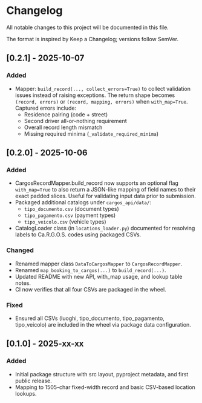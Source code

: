 # Changelog

All notable changes to this project will be documented in this file.

The format is inspired by Keep a Changelog; versions follow SemVer.


## [0.2.1] - 2025-10-07
### Added
- Mapper: `build_record(..., collect_errors=True)` to collect validation issues instead of raising exceptions. The return shape becomes `(record, errors)` or `(record, mapping, errors)` when `with_map=True`.
  Captured errors include:
  - Residence pairing (code + street)
  - Second driver all-or-nothing requirement
  - Overall record length mismatch
  - Missing required minima (`_validate_required_minima`)


## [0.2.0] - 2025-10-06
### Added
- CargosRecordMapper.build_record now supports an optional flag `with_map=True` to also return a JSON-like mapping of field names to their exact padded slices. Useful for validating input data prior to submission.
- Packaged additional catalogs under `cargos_api/data/`:
  - `tipo_documento.csv` (document types)
  - `tipo_pagamento.csv` (payment types)
  - `tipo_veicolo.csv` (vehicle types)
- CatalogLoader class (in `locations_loader.py`) documented for resolving labels to Ca.R.G.O.S. codes using packaged CSVs.

### Changed
- Renamed mapper class `DataToCargosMapper` to `CargosRecordMapper`.
- Renamed `map_booking_to_cargos(...)` to `build_record(...)`.
- Updated README with new API, with_map usage, and lookup table notes.
- CI now verifies that all four CSVs are packaged in the wheel.

### Fixed
- Ensured all CSVs (luoghi, tipo_documento, tipo_pagamento, tipo_veicolo) are included in the wheel via package data configuration.

## [0.1.0] - 2025-xx-xx
### Added
- Initial package structure with src layout, pyproject metadata, and first public release.
- Mapping to 1505-char fixed-width record and basic CSV-based location lookups.

